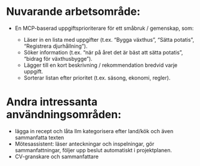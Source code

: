 # Nuvarande arbetsområde:
- En MCP-baserad uppgiftsprioriterare för ett småbruk / gemenskap, som:

    - Läser in en lista med uppgifter (t.ex. “Bygga växthus”, “Sätta potatis”, “Registrera djurhållning”).
    - Söker information (t.ex. “när på året det är bäst att sätta potatis”, “bidrag för växthusbygge”).
    - Lägger till en kort beskrivning / rekommendation bredvid varje uppgift.
    - Sorterar listan efter prioritet (t.ex. säsong, ekonomi, regler).

# Andra intressanta användningsområden:

- lägga in recept och låta llm kategorisera efter land/kök och även sammanfatta texten
- Mötesassistent: läser anteckningar och inspelningar, gör sammanfattningar, följer upp beslut automatiskt i projektplanen.   
- CV-granskare och sammanfattare